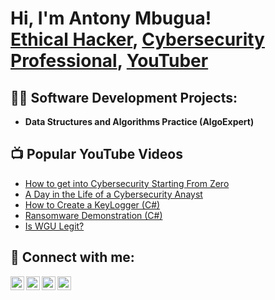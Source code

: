 <h1>Hi, I'm Antony Mbugua! <br/><a href="https://github.com/antony-mbugua">Ethical Hacker</a>, <a href="https://www.linkedin.com/in/antony-mbugua/">Cybersecurity Professional</a>, <a href="https://www.youtube.com/c/joshmadakor">YouTuber</a></h1>

<h2>👨‍💻 Software Development Projects:</h2>

- <b>Data Structures and Algorithms Practice (AlgoExpert)</b>


<h2>📺 Popular YouTube Videos</h2>

- [How to get into Cybersecurity Starting From Zero](https://www.youtube.com/watch?v=a83ASGn_V_s)
- [A Day in the Life of a Cybersecurity Anayst](https://www.youtube.com/watch?v=uHy3oM7NnoU)
- [How to Create a KeyLogger (C#)](https://www.youtube.com/watch?v=N-L9hklSlNk)
- [Ransomware Demonstration (C#)](https://www.youtube.com/watch?v=OfvdQeh79s0)
- [Is WGU Legit?](https://www.youtube.com/watch?v=E2MwRWxDBkA)

<h2> 🤳 Connect with me:</h2>

[<img align="left" alt="Antony-Mbugua | YouTube" width="22px" src="https://cdn.jsdelivr.net/npm/simple-icons@v3/icons/youtube.svg" />][youtube]
[<img align="left" alt="Antony-Mbugua | Twitter" width="22px" src="https://cdn.jsdelivr.net/npm/simple-icons@v3/icons/twitter.svg" />][twitter]
[<img align="left" alt="Antony-Mbugua | LinkedIn" width="22px" src="https://cdn.jsdelivr.net/npm/simple-icons@v3/icons/linkedin.svg" />][linkedin]
[<img align="left" alt="Antony-Mbuguar | Instagram" width="22px" src="https://cdn.jsdelivr.net/npm/simple-icons@v3/icons/instagram.svg" />][instagram]

[twitter]: https://twitter.com/tow_knee_
[youtube]: https://www.youtube.com/c/antonymbugua
[instagram]: https://www.instagram.com/tow_knee_/
[linkedin]: https://linkedin.com/in/antony-mbugua

<!--
**Antony-Mbugua/Antony-Mbugua** is a ✨ _special_ ✨ repository because its `README.md` (this file) appears on your GitHub profile.

Here are some ideas to get you started:

- 🔭 I’m currently working on ...
- 🌱 I’m currently learning ...
- 👯 I’m looking to collaborate on ...
- 🤔 I’m looking for help with ...
- 💬 Ask me about ...
- 📫 How to reach me: ...
- 😄 Pronouns: ...
- ⚡ Fun fact: ...
-->
